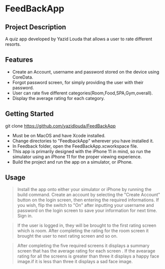 # FeedBackApp

## Project Description
A quiz app developed by Yazid Louda that allows a user to rate different resorts.

## Features
* Create an Account, username and password stored on the device using CoreData.
* Forgot password screen, for simply providing the user with their password.
* User can rate five different categories(Room,Food,SPA,Gym,overall).
* Display the average rating for each category.


## Getting Started
git clone https://github.com/yazidlouda/FeedBackApp
* Must be on MacOS and have Xcode installed.
* Change directories to "FeedbackApp" wherever you have installed it.
* In Feedback folder, open the FeedBackApp.xcworkspace file. 
* This app is primarily designed with the iPhone 11 in mind, so run the simulator using an iPhone 11 for the proper viewing experience.
* Build the project and run the app on a simulator, or iPhone.

## Usage
> Install the app onto either your simulator or iPhone by running the build command.
> Create an account by selecting the "Create Account" button on the login screen, then entering the required informations.
> If you wish, flip the switch to "On" after inputting your username and password on the login screen to save your information for next time. Sign in.

> If the user is logged in, they will be brought to the first rating screen which is room.
> After completing the rating for the room screen it brought the user to next rating screen and so on.

> After completing the five required screens it displays a summary screen that has the average rating for each screen .
> If the avearage rating for all the screens is greater than three it displays a happy face image.if it is less than three it displays a sad face image.

